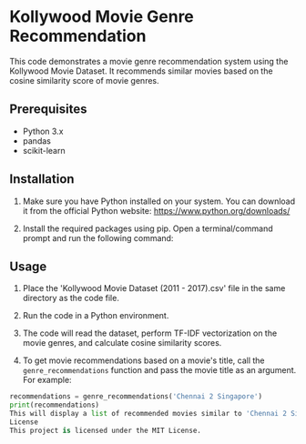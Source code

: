 
# Kollywood Movie Genre Recommendation

This code demonstrates a movie genre recommendation system using the Kollywood Movie Dataset. It recommends similar movies based on the cosine similarity score of movie genres.

## Prerequisites

- Python 3.x
- pandas
- scikit-learn

## Installation

1. Make sure you have Python installed on your system. You can download it from the official Python website: https://www.python.org/downloads/

2. Install the required packages using pip. Open a terminal/command prompt and run the following command:


## Usage

1. Place the 'Kollywood Movie Dataset (2011 - 2017).csv' file in the same directory as the code file.

2. Run the code in a Python environment.

3. The code will read the dataset, perform TF-IDF vectorization on the movie genres, and calculate cosine similarity scores.

4. To get movie recommendations based on a movie's title, call the `genre_recommendations` function and pass the movie title as an argument. For example:

```python
recommendations = genre_recommendations('Chennai 2 Singapore')
print(recommendations)
This will display a list of recommended movies similar to 'Chennai 2 Singapore' based on genre.
License
This project is licensed under the MIT License.

